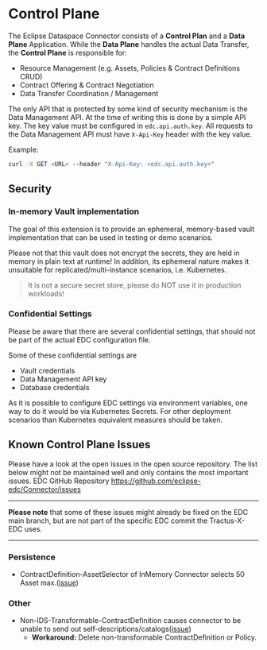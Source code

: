 # Control Plane

The Eclipse Dataspace Connector consists of a **Control Plan** and a **Data Plane** Application.
While the **Data Plane** handles the actual Data Transfer, the **Control Plane** is responsible for:

- Resource Management (e.g. Assets, Policies & Contract Definitions CRUD)
- Contract Offering & Contract Negotiation
- Data Transfer Coordination / Management

The only API that is protected by some kind of security mechanism is the Data Management API. At the time of writing this is done by a simple API key.
The key value must be configured in `edc.api.auth.key`. All requests to the Data Management API must have `X-Api-Key` header with the key value.

Example:

```bash
curl -X GET <URL> --header "X-Api-Key: <edc.api.auth.key>"
```

## Security

### In-memory Vault implementation

The goal of this extension is to provide an ephemeral, memory-based vault implementation that can be used in testing or
demo scenarios.

Please not that this vault does not encrypt the secrets, they are held in memory in plain text at runtime! In addition,
its ephemeral nature makes it unsuitable for replicated/multi-instance scenarios, i.e. Kubernetes.

> It is not a secure secret store, please do NOT use it in production workloads!

### Confidential Settings

Please be aware that there are several confidential settings, that should not be part of the actual EDC configuration file.

Some of these confidential settings are

- Vault credentials
- Data Management API key
- Database credentials

As it is possible to configure EDC settings via environment variables, one way to do it would be via Kubernetes Secrets. For other deployment scenarios than Kubernetes equivalent measures should be taken.

## Known Control Plane Issues

Please have a look at the open issues in the open source repository. The list below might not be maintained well and
only contains the most important issues.
EDC GitHub Repository <https://github.com/eclipse-edc/Connector/issues>

---

**Please note** that some of these issues might already be fixed on the EDC main branch, but are not part of the specific
EDC commit the Tractus-X-EDC uses.

---

### Persistence

- ContractDefinition-AssetSelector of InMemory Connector selects 50 Asset max.([issue](https://github.com/eclipse-edc/Connector/issues/1779))

### Other

- Non-IDS-Transformable-ContractDefinition causes connector to be unable to send out self-descriptions/catalogs([issue](https://github.com/eclipse-edc/Connector/issues/1265))
  - **Workaround:** Delete non-transformable ContractDefinition or Policy.
